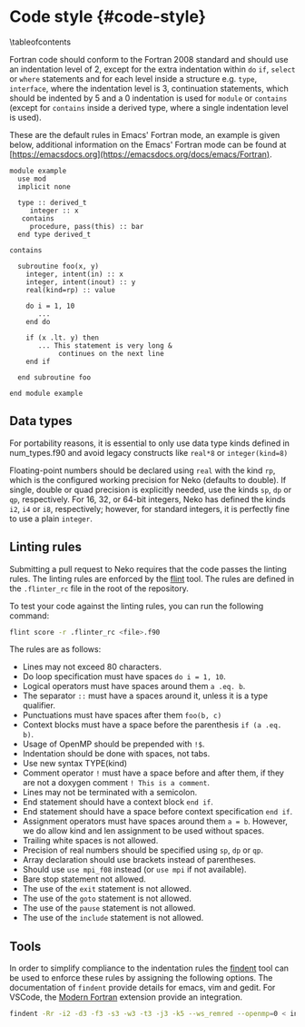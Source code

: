 # Code style {#code-style}

\tableofcontents

Fortran code should conform to the Fortran 2008 standard and should use an
indentation level of 2, except for the extra indentation within `do` `if`,
`select` or `where` statements and for each level inside a structure e.g.
`type`, `interface`, where the indentation level is 3, continuation statements,
which should be indented by 5 and a 0 indentation is
used for `module` or `contains` (except for `contains` inside a derived type,
where a single indentation level is used).

These are the default rules in Emacs' Fortran mode, an example is given below,
additional information on the Emacs' Fortran mode can be found at
[https://emacsdocs.org](https://emacsdocs.org/docs/emacs/Fortran).

~~~~~~~~~~~~~~~{.f90}
module example
  use mod
  implicit none

  type :: derived_t
     integer :: x
   contains
     procedure, pass(this) :: bar
  end type derived_t

contains

  subroutine foo(x, y)
    integer, intent(in) :: x
    integer, intent(inout) :: y
    real(kind=rp) :: value

    do i = 1, 10
       ...
    end do

    if (x .lt. y) then
       ... This statement is very long &
            continues on the next line
    end if

  end subroutine foo

end module example
~~~~~~~~~~~~~~~

## Data types
For portability reasons, it is essential to only use data type kinds defined in
num_types.f90 and avoid legacy constructs like `real*8` or `integer(kind=8)`

Floating-point numbers should be declared using `real` with the kind `rp`, which
is the configured working precision for Neko (defaults to double). If single,
double or quad precision is explicitly needed, use the kinds `sp`, `dp` or `qp`,
respectively. For 16, 32, or 64-bit integers, Neko has defined the kinds ` i2`,
`i4` or `i8`, respectively; however, for standard integers, it is perfectly fine
to use a plain `integer`.

## Linting rules

Submitting a pull request to Neko requires that the code passes the linting
rules. The linting rules are enforced by the
[flint](https://github.com/marshallward/flint) tool. The rules are defined in the
`.flinter_rc` file in the root of the repository. 

To test your code against the linting rules, you can run the following command:

```sh
flint score -r .flinter_rc <file>.f90
```

The rules are as follows:

- Lines may not exceed 80 characters.
- Do loop specification must have spaces `do i = 1, 10`.
- Logical operators must have spaces around them `a .eq. b`.
- The separator `::` must have a spaces around it, unless it is a type
  qualifier.
- Punctuations must have spaces after them `foo(b, c)`
- Context blocks must have a space before the parenthesis `if (a .eq. b)`.
- Usage of OpenMP should be prepended with `!$`.
- Indentation should be done with spaces, not tabs.
- Use new syntax TYPE(kind)
- Comment operator `!` must have a space before and after them, if they are not
  a doxygen comment `! This is a comment`.
- Lines may not be terminated with a semicolon.
- End statement should have a context block `end if`.
- End statement should have a space before context specification `end if`.
- Assignment operators must have spaces around them `a = b`. However, we do
  allow kind and len assignment to be used without spaces.
- Trailing white spaces is not allowed.
- Precision of real numbers should be specified using `sp`, `dp` or `qp`.
- Array declaration should use brackets instead of parentheses.
- Should use `use mpi_f08` instead (or `use mpi` if not available).
- Bare stop statement not allowed.
- The use of the `exit` statement is not allowed.
- The use of the `goto` statement is not allowed.
- The use of the `pause` statement is not allowed.
- The use of the `include` statement is not allowed.

## Tools

In order to simplify compliance to the indentation rules the
[findent](https://github.com/wvermin/findent) tool can be used to enforce these
rules by assigning the following options. The documentation of `findent` provide
details for emacs, vim and gedit. For VSCode, the [Modern
Fortran](https://marketplace.visualstudio.com/items?itemName=fortran-lang.linter-gfortran)
extension provide an integration.

```sh
findent -Rr -i2 -d3 -f3 -s3 -w3 -t3 -j3 -k5 --ws_remred --openmp=0 < input.f90 > formatted.f90
```
